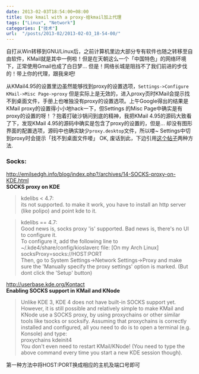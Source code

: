 ```yaml
---
date: 2013-02-03T18:54:00+08:00
title: Use kmail with a proxy-给kmail加上代理
tags: ["Linux", "Network"]
categories: ["技术"]
url:  "/posts/2013-02/2013-02-03_18-54-00/"
---
```


自打从Win转移到GNU/Linux后，之前计算机里边大部分专有软件也随之转移至自由软件，KMail就是其中一例啦！但是在天朝这么一个「中国特色」的网络环境下，正常使用Gmail也成了白日梦... 但是！网络长城是阻挡不了我们前进的步伐的！带上你的代理，跟我来吧!   

从KMail4.95的设置里边虽然能够找到proxy的设置选项，`Settings->Configure KMail->Misc Page->proxy` 但是实际上是无效的，进入proxy页时KMail会提示找不到桌面文件，手册上也唯独没有proxy的设置选项。上午Google得出的结果是KMail proxy的设置得小小地hack一下，但Settings 的Misc Page中确实是有proxy的设置的呀！？抱着打破沙锅问到底的精神，我把KMail 4.95的源码大致看了下，发现KMail 4.95的源码中确实是包含了proxy的设置的，但是... 却没有图形界面的配置选项，源码中也确实缺少`proxy.desktop`文件，所以喽~ Settings中切到proxy时会提示「找不到桌面文件喽」 OK, 废话到此，下边引用[这个帖子](http://forum.kde.org/viewtopic.php?f=18&t=97499)两种方法.  

### Socks:  

<http://emilsedgh.info/blog/index.php?/archives/14-SOCKS-proxy-on-KDE.html>   
**SOCKS proxy on KDE**  

> kdelibs < 4.7:  
> its not supported. to make it work, you have to install an http server (like polipo) and point kde to it.   

> kdelibs == 4.7:  
> Good news is, socks proxy 'is' supported. Bad news is, there's no UI to configure it.  
> To configure it, add the following line to ~/.kde4/share/config/kioslaverc file: [On my Arch Linux]   
> socksProxy=socks://HOST:PORT  
> Then, go to System Settings->Network Settings->Proxy and make sure the 'Manually specify the proxy settings' option is marked. (But dont click the 'Setup' button)   

<http://userbase.kde.org/Kontact>  
**Enabling SOCKS support in KMail and KNode**  

> Unlike KDE 3, KDE 4 does not have built-in SOCKS support yet. However, it is still possible and relatively simple to make KMail and KNode use a SOCKS proxy, by using proxychains or other similar tools like tsocks or socksify. Assuming that proxychains is correctly installed and configured, all you need to do is to open a terminal (e.g. Konsole) and type:   
> proxychains kdeinit4  
> You don't even need to restart KMail/KNode! (You need to type the above command every time you start a new KDE session though).  

第一种方法中将HOST:PORT换成相应的主机及端口号即可